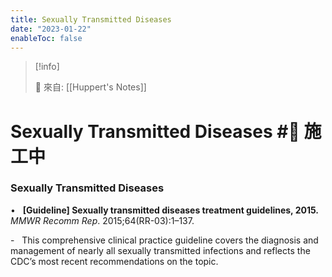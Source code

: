 ```yaml
---
title: Sexually Transmitted Diseases
date: "2023-01-22"
enableToc: false
---
```


> [!info]
>
> 🌱 來自: [[Huppert's Notes]]

# Sexually Transmitted Diseases #🚧 施工中

### Sexually Transmitted Diseases

•   **\[Guideline\] Sexually transmitted diseases treatment guidelines, 2015.** *MMWR Recomm Rep*. 2015;64(RR-03):1–137.

-   This comprehensive clinical practice guideline covers the diagnosis and management of nearly all sexually transmitted infections and reflects the CDC’s most recent recommendations on the topic.

